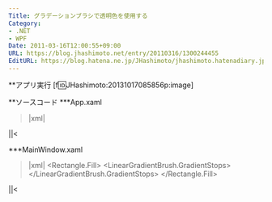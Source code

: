 ```yaml
---
Title: グラデーションブラシで透明色を使用する
Category:
- .NET
- WPF
Date: 2011-03-16T12:00:55+09:00
URL: https://blog.jhashimoto.net/entry/20110316/1300244455
EditURL: https://blog.hatena.ne.jp/JHashimoto/jhashimoto.hatenadiary.jp/atom/entry/12921228815717257975
---
```


**アプリ実行
[f:id:JHashimoto:20131017085856p:image]

**ソースコード
***App.xaml
>|xml|
<Application x:Class="HelloWorld.App"
             xmlns="http://schemas.microsoft.com/winfx/2006/xaml/presentation"
             xmlns:x="http://schemas.microsoft.com/winfx/2006/xaml"
             StartupUri="MainWindow.xaml">
</Application>
||<

***MainWindow.xaml
>|xml|
<Window x:Class="HelloWold.MainWindow"
        xmlns="http://schemas.microsoft.com/winfx/2006/xaml/presentation"
        xmlns:x="http://schemas.microsoft.com/winfx/2006/xaml"
        Title="MainWindow" Height="200" Width="300">
    <UniformGrid>
        <Rectangle Height="150" Width="200">
            <Rectangle.Fill>
                <LinearGradientBrush StartPoint="0, 1" EndPoint="1, 0">
                    <LinearGradientBrush.GradientStops>
                        <GradientStop Offset="0" Color="#FFFF0000" />
                        <GradientStop Offset="0.33" Color="#9900FF00" />
                        <GradientStop Offset="0.66" Color="#FF0000FF" />
                        <GradientStop Offset="0.9" Color="#00FFFFFF" />
                    </LinearGradientBrush.GradientStops>
                </LinearGradientBrush>
            </Rectangle.Fill>
        </Rectangle>
    </UniformGrid>
</Window>
||<
